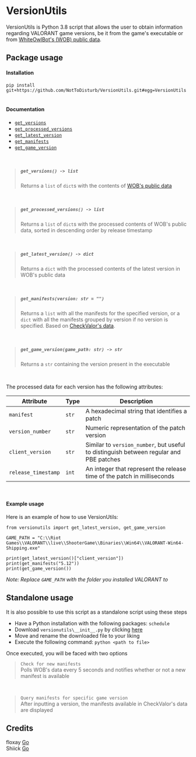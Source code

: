 # VersionUtils
VersionUtils is Python 3.8 script that allows the user to obtain information regarding VALORANT game versions, 
be it from the game's executable or from [WhiteOwlBot's (WOB) public data](https://github.com/WhiteOwlBot/WhiteOwl-public-data).

## Package usage
#### Installation

`pip install git+https://github.com/NotToDisturb/VersionUtils.git#egg=VersionUtils`
<br><br>
#### Documentation
- [`get_versions`](#get_versions---list)
- [`get_processed_versions`](#get_processed_versions---list)
- [`get_latest_version`](#get_latest_version---dict)
- [`get_manifests`](#get_manifestsversion-str--)
- [`get_game_version`](#get_game_versiongame_path-str---str)

<br>

> ##### `get_versions() -> list`
> 
> Returns a `list` of `dict`s with the contents of [WOB's public data](https://raw.githubusercontent.com/WhiteOwlBot/WhiteOwl-public-data/main/manifests.json)

<br>

> ##### `get_processed_versions() -> list`
> 
> Returns a `list` of `dict`s with the processed contents of WOB's public data, sorted in descending order by release timestamp

<br>

> ##### `get_latest_version() -> dict`
> 
> Returns a `dict` with the processed contents of the latest version in WOB's public data

<br>

> ##### `get_manifests(version: str = "")`
> 
> Returns a `list` with all the manifests for the specified version, 
> or a `dict` with all the manifests grouped by version if no version is specified.
> Based on [CheckValor's data](https://twitter.com/CheckValor).

<br>

> ##### `get_game_version(game_path: str) -> str`
> 
> Returns a `str` containing the version present in the executable

<br>

The processed data for each version has the following attributes:

|**Attribute**      |Type |**Description**|
|-------------------|-----|---------------|
|`manifest`         |`str`|A hexadecimal string that identifies a patch|
|`version_number`   |`str`|Numeric representation of the patch version|
|`client_version`   |`str`|Similar to `version_number`, but useful to distinguish between regular and PBE patches|
|`release_timestamp`|`int`|An integer that represent the release time of the patch in milliseconds|

<br>

#### Example usage
Here is an example of how to use VersionUtils:
```
from versionutils import get_latest_version, get_game_version

GAME_PATH = "C:\\Riot Games\\VALORANT\\live\\ShooterGame\\Binaries\\Win64\\VALORANT-Win64-Shipping.exe"

print(get_latest_version()["client_version"])
print(get_manifests("5.12"))
print(get_game_version())
```
*Note: Replace `GAME_PATH` with the folder you installed VALORANT to*

## Standalone usage
It is also possible to use this script as a standalone script using these steps

- Have a Python installation with the following packages: `schedule`
- Download `versionutils\__init__.py` by clicking [here](https://raw.githubusercontent.com/NotToDisturb/VersionUtils/master/versionutils/__init__.py)
- Move and rename the downloaded file to your liking
- Execute the following command: `python <path to file>`

Once executed, you will be faced with two options
> `Check for new manifests`<br>
>Polls WOB's data every 5 seconds and notifies whether or not a new manifest is available

<br>

> `Query manifests for specific game version`<br>
>After inputting a version, the manifests available in CheckValor's data are displayed

## Credits
floxay [Go](https://github.com/floxay) <br>
Shiick [Go](https://github.com/Shiick)